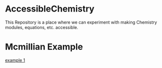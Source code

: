 # AccessibleChemistry
This Repository is a place where we can experiment with making Chemistry modules, equations, etc. accessible.

# Mcmillian Example
[example 1](https://benetech.github.io/AccessibleChemistry/Examples/MathML_equations_and_images/Macmillan_01/html/Test.xhtml)

